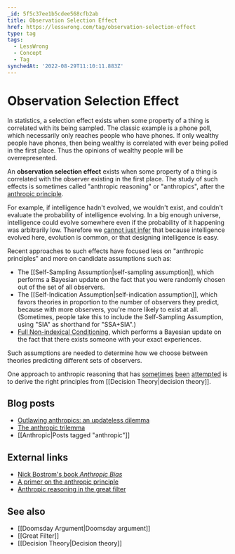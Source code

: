 ```yaml
---
_id: 5f5c37ee1b5cdee568cfb2ab
title: Observation Selection Effect
href: https://lesswrong.com/tag/observation-selection-effect
type: tag
tags:
  - LessWrong
  - Concept
  - Tag
synchedAt: '2022-08-29T11:10:11.883Z'
---
```

# Observation Selection Effect

In statistics, a selection effect exists when some property of a thing is correlated with its being sampled. The classic example is a phone poll, which necessarily only reaches people who have phones. If only wealthy people have phones, then being wealthy is correlated with ever being polled in the first place. Thus the opinions of wealthy people will be overrepresented.

An **observation selection effect** exists when some property of a thing is correlated with the observer existing in the first place. The study of such effects is sometimes called "anthropic reasoning" or "anthropics", after the [anthropic principle](http://en.wikipedia.org/wiki/Anthropic_principle).

For example, if intelligence hadn't evolved, we wouldn't exist, and couldn't evaluate the probability of intelligence evolving. In a big enough universe, intelligence could evolve somewhere even if the probability of it happening was arbitrarily low. Therefore we [cannot just infer](http://www.nickbostrom.com/aievolution.pdf) that because intelligence evolved here, evolution is common, or that designing intelligence is easy.

Recent approaches to such effects have focused less on "anthropic principles" and more on candidate assumptions such as:

- The [[Self-Sampling Assumption|self-sampling assumption]], which performs a Bayesian update on the fact that you were randomly chosen out of the set of all observers.
- The [[Self-Indication Assumption|self-indication assumption]], which favors theories in proportion to the number of observers they predict, because with more observers, you're more likely to exist at all. (Sometimes, people take this to include the Self-Sampling Assumption, using "SIA" as shorthand for "SSA+SIA".)
- [Full Non-indexical Conditioning](http://philsci-archive.pitt.edu/2888/), which performs a Bayesian update on the fact that there exists someone with your exact experiences.

Such assumptions are needed to determine how we choose between theories predicting different sets of observers.

One approach to anthropic reasoning that has [sometimes](http://lesswrong.com/lw/175/torture_vs_dust_vs_the_presumptuous_philosopher/) [been](http://lesswrong.com/lw/32o/if_a_tree_falls_on_sleeping_beauty/) [attempted](http://arxiv.org/abs/1110.6437) is to derive the right principles from [[Decision Theory|decision theory]].

## Blog posts

- [Outlawing anthropics: an updateless dilemma](http://lesswrong.com/lw/17c/anthropic_updatelessness/)
- [The anthropic trilemma](http://lesswrong.com/lw/19d/the_anthropic_trilemma/)
- [[Anthropic|Posts tagged "anthropic"]]

## External links

- [Nick Bostrom's book *Anthropic Bias*](http://www.anthropic-principle.com/book/book.html)
- [A primer on the anthropic principle](http://www.anthropic-principle.com/primer.html)
- [Anthropic reasoning in the great filter](http://meteuphoric.wordpress.com/2010/11/02/anthropic-principles-agree-on-bigger-future-filters/)

## See also

- [[Doomsday Argument|Doomsday argument]]
- [[Great Filter]]
- [[Decision Theory|Decision theory]]